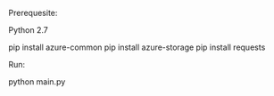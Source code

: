Prerequesite:

Python 2.7

pip install azure-common
pip install azure-storage
pip install requests

Run:

python main.py